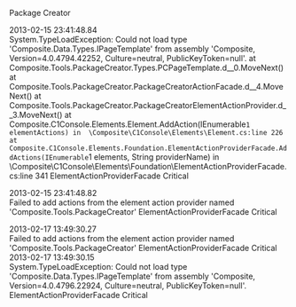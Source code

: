 Package Creator


2013-02-15 23:41:48.84	
System.TypeLoadException: Could not load type 'Composite.Data.Types.IPageTemplate' from assembly 
'Composite, Version=4.0.4794.42252, Culture=neutral, PublicKeyToken=null'.
   at Composite.Tools.PackageCreator.Types.PCPageTemplate.<Create>d__0.MoveNext()
   at Composite.Tools.PackageCreator.PackageCreatorActionFacade.<GetPackageCreatorItems>d__4.MoveNext()
   at Composite.Tools.PackageCreator.PackageCreatorElementActionProvider.<GetActions>d__3.MoveNext()
   at Composite.C1Console.Elements.Element.AddAction(IEnumerable`1 elementActions) in 
   \Composite\C1Console\Elements\Element.cs:line 226
   at Composite.C1Console.Elements.Foundation.ElementActionProviderFacade.AddActions(IEnumerable`1 elements, String providerName) 
   in \Composite\C1Console\Elements\Foundation\ElementActionProviderFacade.cs:line 341
ElementActionProviderFacade	Critical

2013-02-15 23:41:48.82	
Failed to add actions from the element action provider named 'Composite.Tools.PackageCreator'
ElementActionProviderFacade	Critical


2013-02-17 13:49:30.27	
	Failed to add actions from the element action provider named 'Composite.Tools.PackageCreator'
	ElementActionProviderFacade	Critical
2013-02-17 13:49:30.15	
	System.TypeLoadException: Could not load type 'Composite.Data.Types.IPageTemplate' from assembly 
	'Composite, Version=4.0.4796.22924, Culture=neutral, PublicKeyToken=null'.
	ElementActionProviderFacade	Critical

